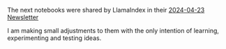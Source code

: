 The next notebooks were shared by LlamaIndex in their [2024-04-23 Newsletter](https://www.llamaindex.ai/blog/llamaindex-newsletter-2024-04-23)

I am making small adjustments to them with the only intention of learning, experimenting and testing ideas.